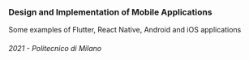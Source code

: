 ### Design and Implementation of Mobile Applications<br/>

Some examples of Flutter, React Native, Android and iOS applications


###### 2021 - Politecnico di Milano

